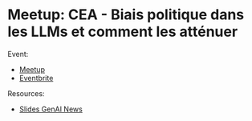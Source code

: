 
# Meetup: CEA - Biais politique dans les LLMs et comment les atténuer

Event:
- [Meetup](https://www.meetup.com/generative-ai-nantes/events/310137252/)
- [Eventbrite](https://www.eventbrite.com/e/s4e01-conf-cea-biais-politiques-dans-les-llms-tickets-1520579607539)

Resources:
- [Slides GenAI News](./genai-news.pdf)
